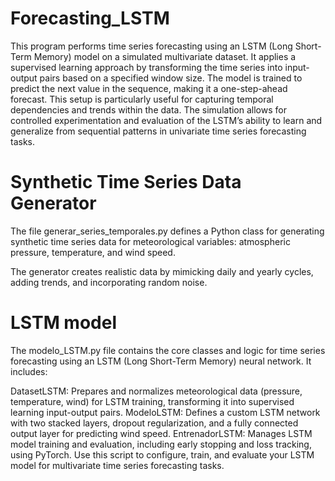 # Forecasting_LSTM

This program performs time series forecasting using an LSTM (Long Short-Term Memory) model on a simulated multivariate dataset. 
It applies a supervised learning approach by transforming the time series into input-output pairs based on a specified window size. 
The model is trained to predict the next value in the sequence, making it a one-step-ahead forecast. This setup is particularly 
useful for capturing temporal dependencies and trends within the data. The simulation allows for controlled experimentation and 
evaluation of the LSTM’s ability to learn and generalize from sequential patterns in univariate time series forecasting tasks.

# Synthetic Time Series Data Generator
The file generar_series_temporales.py defines a Python class for generating synthetic time series data for meteorological variables: 
atmospheric pressure, temperature, and wind speed. 

The generator creates realistic data by mimicking daily and yearly cycles, adding trends, and incorporating random noise.

# LSTM model
The modelo_LSTM.py file contains the core classes and logic for time series forecasting using an LSTM (Long Short-Term Memory) neural network. It includes:

DatasetLSTM: Prepares and normalizes meteorological data (pressure, temperature, wind) for LSTM training, transforming it into supervised learning input-output pairs.
ModeloLSTM: Defines a custom LSTM network with two stacked layers, dropout regularization, and a fully connected output layer for predicting wind speed.
EntrenadorLSTM: Manages LSTM model training and evaluation, including early stopping and loss tracking, using PyTorch.
Use this script to configure, train, and evaluate your LSTM model for multivariate time series forecasting tasks.
